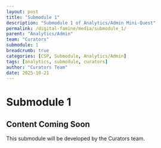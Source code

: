 ```yaml
---
layout: post
title: "Submodule 1"
description: "Submodule 1 of Analytics/Admin Mini-Quest"
permalink: /digital-famine/media/submodule_1/
parent: "Analytics/Admin"
team: "Curators"
submodule: 1
breadcrumb: true
categories: [CSP, Submodule, Analytics/Admin]
tags: [analytics, submodule, curators]
author: "Curators Team"
date: 2025-10-21
---
```


# Submodule 1

## Content Coming Soon
This submodule will be developed by the Curators team.
